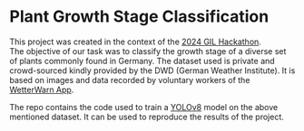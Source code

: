 # Plant Growth Stage Classification

This project was created in the context of the [2024 GIL Hackathon](https://ef-sw.de/hackathon-2024/).  
The objective of our task was to classify the growth stage of a diverse set of plants commonly found in Germany. The dataset used is private and crowd-sourced kindly provided by the DWD (German Weather Institute). It is based on images and data recorded by voluntary workers of the [WetterWarn App](https://www.dwd.de/EN/ourservices/warnwetterapp/warnwetterapp.html).

The repo contains the code used to train a [YOLOv8](https://github.com/ultralytics/ultralytics) model on the above mentioned dataset. It can be used to reproduce the results of the project.
